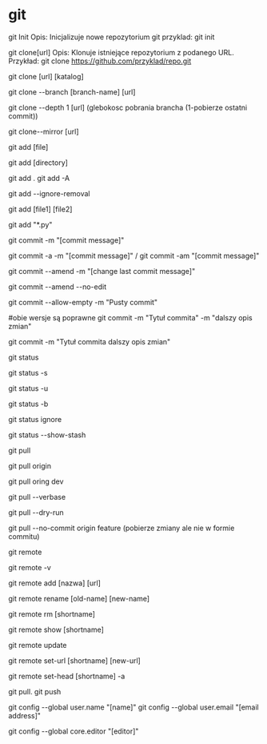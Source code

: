 # git

git Init
Opis: Inicjalizuje nowe repozytorium git
przyklad: git init


git clone[url]
Opis: Klonuje istniejące repozytorium z podanego URL.
Przykład: git clone https://github.com/przyklad/repo.git

git clone [url] [katalog]

git clone --branch [branch-name] [url]

git clone --depth 1 [url]  (glebokosc pobrania brancha (1-pobierze ostatni commit))

git clone--mirror [url]

git add [file]

git add [directory]

git add . git add -A

git add --ignore-removal

git add [file1] [file2]

git add "*.py"

git commit -m "[commit message]"

git commit -a -m "[commit message]" / git commit -am "[commit message]"

git commit --amend -m "[change last commit message]"

git commit --amend --no-edit

git commit  --allow-empty -m "Pusty commit"


#obie wersje są poprawne
git commit -m "Tytuł commita" -m "dalszy opis zmian" 

 git commit -m "Tytuł commita 
dalszy opis zmian"



git status

git status -s

git status -u

git status -b

git status ignore

git status --show-stash

git pull

git pull origin

git pull oring dev

git pull --verbase

git pull --dry-run

git pull --no-commit origin feature (pobierze zmiany ale nie w formie commitu)

git remote

git remote -v

git remote add [nazwa] [url]

git remote rename [old-name] [new-name]

git remote rm [shortname]

git remote show [shortname]

git remote update

git remote set-url [shortname] [new-url]

git remote set-head [shortname] -a

git pull. git push


git config --global user.name "[name]"
git config --global user.email "[email address]"

git config --global core.editor "[editor]"